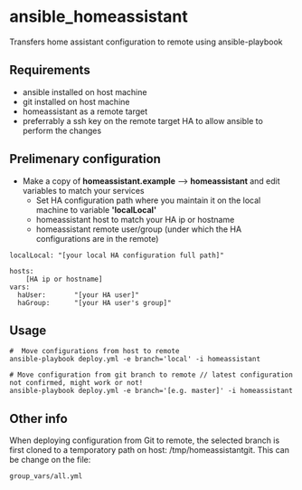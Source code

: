 # ansible_homeassistant
Transfers home assistant configuration to remote using ansible-playbook

## Requirements
+ ansible installed on host machine
+ git installed on host machine
+ homeassistant as a remote target
+ preferrably a ssh key on the remote target HA to allow ansible to perform the changes

## Prelimenary configuration
+ Make a copy of **homeassistant.example** --> **homeassistant** and edit variables to match your services
  - Set HA configuration path where you maintain it on the local machine to variable  **'localLocal'**
  - homeassistant host to match your HA ip or hostname
  - homeassistant remote user/group (under which the HA configurations are in the remote)
```
localLocal: "[your local HA configuration full path]"
```
```
hosts:
    [HA ip or hostname]
vars:
  haUser:       "[your HA user]"
  haGroup:      "[your HA user's group]"
```
## Usage
```
#  Move configurations from host to remote
ansible-playbook deploy.yml -e branch='local' -i homeassistant

# Move configuration from git branch to remote // latest configuration not confirmed, might work or not!
ansible-playbook deploy.yml -e branch='[e.g. master]' -i homeassistant
```

## Other info
When deploying configuration from Git to remote, the selected branch is first cloned to a temporatory path on host: /tmp/homeassistantgit. This can be change on the file:
```
group_vars/all.yml
```
